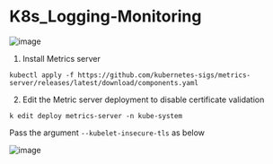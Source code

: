 # K8s_Logging-Monitoring

![image](https://github.com/user-attachments/assets/a7643b81-3625-4f61-8ab0-32660110f517)

1. Install Metrics server
```
kubectl apply -f https://github.com/kubernetes-sigs/metrics-server/releases/latest/download/components.yaml
```

2. Edit the Metric server deployment to disable certificate validation
```
k edit deploy metrics-server -n kube-system
```
Pass the argument `--kubelet-insecure-tls` as below

![image](https://github.com/user-attachments/assets/46549e68-840a-4be4-a50f-84dc2a687041)
